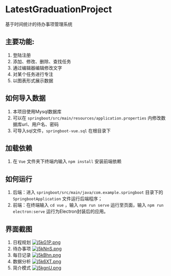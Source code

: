 # LatestGraduationProject
基于时间统计的待办事项管理系统

## 主要功能:
1. 登陆注册
2. 添加、修改、删除、查找任务
3. 通过编辑器编辑修改文字
4. 对某个任务进行专注
5. 以图表形式展示数据

## 如何导入数据
1. 本项目使用Mysql数据库
2. 可以在 `springboot/src/main/resources/application.properties` 内修改数据库url、用户名、密码
3. 可导入sql文件，`springboot-vue.sql` 在根目录下

## 加载依赖
1. 在 `Vue` 文件夹下终端内输入 `npm install` 安装前端依赖

## 如何运行
1. 后端：进入 `springboot/src/main/java/com.example.springboot` 目录下的 `SpringbootApplication` 文件运行后端程序；
2. 前端：在终端输入 `cd vue` ，输入 `npm run serve` 运行至页面，输入 `npm run electron:serve` 运行为Electron封装后的应用。

## 界面截图
1. 日程规划
    [![j5kG1P.png](https://s1.ax1x.com/2022/07/16/j5kG1P.png)](https://imgtu.com/i/j5kG1P)
2. 待办事项
    [![j5kNnS.png](https://s1.ax1x.com/2022/07/16/j5kNnS.png)](https://imgtu.com/i/j5kNnS)
3. 每日记录
    [![j5kBhn.png](https://s1.ax1x.com/2022/07/16/j5kBhn.png)](https://imgtu.com/i/j5kBhn)
4. 数据分析
    [![j5k6XT.png](https://s1.ax1x.com/2022/07/16/j5k6XT.png)](https://imgtu.com/i/j5k6XT)
5. 简介模式
    [![j5kgnU.png](https://s1.ax1x.com/2022/07/16/j5kgnU.png)](https://imgtu.com/i/j5kgnU)